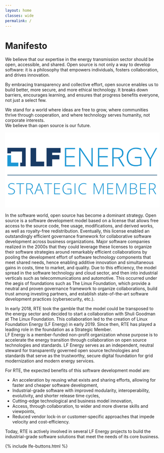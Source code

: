 ```yaml
---
layout: home
classes: wide
permalink: /
---
```


# Manifesto

We believe that our expertise in the energy transmission sector should be open, accessible, and shared.
Open source is not only a way to develop software: it is a philosophy that empowers individuals,
fosters collaboration, and drives innovation.

By embracing transparency and collective effort, open source enables us to build better, more secure,
and more ethical technology. It breaks down barriers, encourages learning, and ensures that progress
benefits everyone, not just a select few.

We stand for a world where ideas are free to grow, where communities thrive through cooperation, and
where technology serves humanity, not corporate interests.  
We believe than open source is our future.

![LFE strategic member](/assets/images/lf-energy-member-strategic-color.svg)

In the software world, open source has become a dominant strategy. Open source is a software development model
based on a license that allows free access to the source code, free usage, modifications, and derived works, as
well as royalty-free redistribution. Eventually, this license enabled an outstandingly efficient governance framework
for collaborative software development across business organizations. Major software companies realized in the 2000s
that they could leverage these licenses to organize their software strategies around remarkably efficient collaborations
by pooling the development effort of software technology components that meet shared needs, hence enabling additive
innovation and simultaneous gains in costs, time to market, and quality. Due to this efficiency, the model spread in
the software technology and cloud sector, and then into industrial verticals such as telecommunications and automotive.
This occurred under the aegis of foundations such as The Linux Foundation, which provide a neutral and proven governance
framework to organize collaborations, build trust among investing partners, and establish state-of-the-art software
development practices (cybersecurity, etc.).

In early 2018, RTE took the gamble that the model could be transposed to the energy sector and decided to start a
collaboration with Shuli Goodman at The Linux Foundation. This collaboration led to the creation of Linux Foundation
Energy (LF Energy) in early 2019. Since then, RTE has played a leading role in the foundation as a Strategic Member.  
LF Energy is a member-funded non-profit organization whose purpose is to accelerate the energy transition through
collaboration on open source technologies and standards. LF Energy serves as an independent, neutral steward for
transparently governed open source technologies and standards that serve as the trustworthy, secure digital
foundation for grid modernization and modern energy services.  

For RTE, the expected benefits of this software development model are:
- An acceleration by reusing what exists and sharing efforts, allowing for faster and cheaper software development,
- Industrial-grade software with improved modularity, interoperability, evolutivity, and shorter release time cycles,
- Cutting-edge technological and business model innovation,
- Access, through collaboration, to wider and more diverse skills and viewpoints,
- Reduced vendor lock-in or customer-specific approaches that impede velocity and cost-efficiency.
  
Today, RTE is actively involved in several LF Energy projects to build the industrial-grade software solutions that meet the needs of its core business.

{% include lfe-buttons.html %}